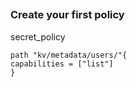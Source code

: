 ##

### Create your first policy


secret_policy
```
path "kv/metadata/users/"{
capabilities = ["list"]
}
```

